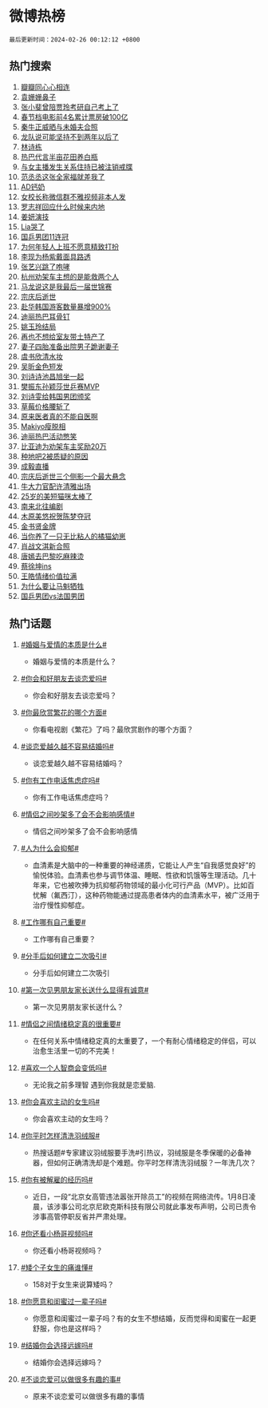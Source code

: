 # 微博热榜

`最后更新时间：2024-02-26 00:12:12 +0800`

## 热门搜索

1. [瓣瓣同心心相连](https://m.weibo.cn/search?containerid=100103type%3D1%26t%3D10%26q%3D%23%E7%93%A3%E7%93%A3%E5%90%8C%E5%BF%83%E5%BF%83%E7%9B%B8%E8%BF%9E%23&stream_entry_id=51&isnewpage=1&extparam=seat%3D1%26stream_entry_id%3D51%26c_type%3D51%26dgr%3D0%26pos%3D0%26cate%3D10103%26filter_type%3Drealtimehot%26q%3D%2523%25E7%2593%25A3%25E7%2593%25A3%25E5%2590%258C%25E5%25BF%2583%25E5%25BF%2583%25E7%259B%25B8%25E8%25BF%259E%2523%26display_time%3D1708877531%26pre_seqid%3D170887753169502147178)
1. [袁姗姗鼻子](https://m.weibo.cn/search?containerid=100103type%3D1%26t%3D10%26q%3D%E8%A2%81%E5%A7%97%E5%A7%97%E9%BC%BB%E5%AD%90&stream_entry_id=31&isnewpage=1&extparam=seat%3D1%26realpos%3D1%26filter_type%3Drealtimehot%26stream_entry_id%3D31%26lcate%3D5001%26q%3D%25E8%25A2%2581%25E5%25A7%2597%25E5%25A7%2597%25E9%25BC%25BB%25E5%25AD%2590%26dgr%3D0%26c_type%3D31%26flag%3D2%26pos%3D0%26cate%3D5001%26band_rank%3D1%26display_time%3D1708877531%26pre_seqid%3D170887753169502147178)
1. [张小斐曾陪贾玲考研自己考上了](https://m.weibo.cn/search?containerid=100103type%3D1%26t%3D10%26q%3D%23%E5%BC%A0%E5%B0%8F%E6%96%90%E6%9B%BE%E9%99%AA%E8%B4%BE%E7%8E%B2%E8%80%83%E7%A0%94%E8%87%AA%E5%B7%B1%E8%80%83%E4%B8%8A%E4%BA%86%23&stream_entry_id=31&isnewpage=1&extparam=seat%3D1%26realpos%3D2%26filter_type%3Drealtimehot%26stream_entry_id%3D31%26lcate%3D5001%26q%3D%2523%25E5%25BC%25A0%25E5%25B0%258F%25E6%2596%2590%25E6%259B%25BE%25E9%2599%25AA%25E8%25B4%25BE%25E7%258E%25B2%25E8%2580%2583%25E7%25A0%2594%25E8%2587%25AA%25E5%25B7%25B1%25E8%2580%2583%25E4%25B8%258A%25E4%25BA%2586%2523%26dgr%3D0%26c_type%3D31%26flag%3D2%26pos%3D1%26cate%3D5001%26band_rank%3D2%26display_time%3D1708877531%26pre_seqid%3D170887753169502147178)
1. [春节档电影前4名累计票房破100亿](https://m.weibo.cn/search?containerid=100103type%3D1%26t%3D10%26q%3D%23%E6%98%A5%E8%8A%82%E6%A1%A3%E7%94%B5%E5%BD%B1%E5%89%8D4%E5%90%8D%E7%B4%AF%E8%AE%A1%E7%A5%A8%E6%88%BF%E7%A0%B4100%E4%BA%BF%23&stream_entry_id=31&isnewpage=1&extparam=seat%3D1%26realpos%3D3%26filter_type%3Drealtimehot%26stream_entry_id%3D31%26lcate%3D5001%26q%3D%2523%25E6%2598%25A5%25E8%258A%2582%25E6%25A1%25A3%25E7%2594%25B5%25E5%25BD%25B1%25E5%2589%258D4%25E5%2590%258D%25E7%25B4%25AF%25E8%25AE%25A1%25E7%25A5%25A8%25E6%2588%25BF%25E7%25A0%25B4100%25E4%25BA%25BF%2523%26dgr%3D0%26c_type%3D31%26flag%3D0%26pos%3D2%26cate%3D5001%26band_rank%3D3%26display_time%3D1708877531%26pre_seqid%3D170887753169502147178)
1. [秦牛正威晒与未婚夫合照](https://m.weibo.cn/search?containerid=100103type%3D1%26t%3D10%26q%3D%23%E7%A7%A6%E7%89%9B%E6%AD%A3%E5%A8%81%E6%99%92%E4%B8%8E%E6%9C%AA%E5%A9%9A%E5%A4%AB%E5%90%88%E7%85%A7%23&stream_entry_id=31&isnewpage=1&extparam=seat%3D1%26realpos%3D4%26filter_type%3Drealtimehot%26stream_entry_id%3D31%26lcate%3D5001%26q%3D%2523%25E7%25A7%25A6%25E7%2589%259B%25E6%25AD%25A3%25E5%25A8%2581%25E6%2599%2592%25E4%25B8%258E%25E6%259C%25AA%25E5%25A9%259A%25E5%25A4%25AB%25E5%2590%2588%25E7%2585%25A7%2523%26dgr%3D0%26c_type%3D31%26flag%3D2%26pos%3D3%26cate%3D5001%26band_rank%3D4%26display_time%3D1708877531%26pre_seqid%3D170887753169502147178)
1. [龙队说可能坚持不到两年以后了](https://m.weibo.cn/search?containerid=100103type%3D1%26t%3D10%26q%3D%23%E9%BE%99%E9%98%9F%E8%AF%B4%E5%8F%AF%E8%83%BD%E5%9D%9A%E6%8C%81%E4%B8%8D%E5%88%B0%E4%B8%A4%E5%B9%B4%E4%BB%A5%E5%90%8E%E4%BA%86%23&stream_entry_id=31&isnewpage=1&extparam=seat%3D1%26realpos%3D5%26filter_type%3Drealtimehot%26stream_entry_id%3D31%26lcate%3D5001%26q%3D%2523%25E9%25BE%2599%25E9%2598%259F%25E8%25AF%25B4%25E5%258F%25AF%25E8%2583%25BD%25E5%259D%259A%25E6%258C%2581%25E4%25B8%258D%25E5%2588%25B0%25E4%25B8%25A4%25E5%25B9%25B4%25E4%25BB%25A5%25E5%2590%258E%25E4%25BA%2586%2523%26dgr%3D0%26c_type%3D31%26flag%3D1%26pos%3D4%26cate%3D5001%26band_rank%3D5%26display_time%3D1708877531%26pre_seqid%3D170887753169502147178)
1. [林诗栋](https://m.weibo.cn/search?containerid=100103type%3D1%26t%3D10%26q%3D%E6%9E%97%E8%AF%97%E6%A0%8B&stream_entry_id=31&isnewpage=1&extparam=seat%3D1%26realpos%3D6%26filter_type%3Drealtimehot%26stream_entry_id%3D31%26lcate%3D5001%26q%3D%25E6%259E%2597%25E8%25AF%2597%25E6%25A0%258B%26dgr%3D0%26c_type%3D31%26flag%3D1%26pos%3D5%26cate%3D5001%26band_rank%3D6%26display_time%3D1708877531%26pre_seqid%3D170887753169502147178)
1. [热巴代言半亩花田养白瓶](https://m.weibo.cn/search?containerid=100103type%3D1%26t%3D10%26q%3D%23%E7%83%AD%E5%B7%B4%E4%BB%A3%E8%A8%80%E5%8D%8A%E4%BA%A9%E8%8A%B1%E7%94%B0%E5%85%BB%E7%99%BD%E7%93%B6%23&stream_entry_id=31&isnewpage=1&extparam=seat%3D1%26stream_entry_id%3D31%26is_ad_pos%3D1%26lcate%3D5001%26adid%3D224030%26q%3D%2523%25E7%2583%25AD%25E5%25B7%25B4%25E4%25BB%25A3%25E8%25A8%2580%25E5%258D%258A%25E4%25BA%25A9%25E8%258A%25B1%25E7%2594%25B0%25E5%2585%25BB%25E7%2599%25BD%25E7%2593%25B6%2523%26dgr%3D0%26c_type%3D31%26topic_ad%3D1%26pos%3D6%26cate%3D5001%26filter_type%3Drealtimehot%26band_rank%3D7%26display_time%3D1708877531%26pre_seqid%3D170887753169502147178)
1. [与女主播发生关系住持已被注销戒牒](https://m.weibo.cn/search?containerid=100103type%3D1%26t%3D10%26q%3D%23%E4%B8%8E%E5%A5%B3%E4%B8%BB%E6%92%AD%E5%8F%91%E7%94%9F%E5%85%B3%E7%B3%BB%E4%BD%8F%E6%8C%81%E5%B7%B2%E8%A2%AB%E6%B3%A8%E9%94%80%E6%88%92%E7%89%92%23&stream_entry_id=31&isnewpage=1&extparam=seat%3D1%26realpos%3D7%26filter_type%3Drealtimehot%26stream_entry_id%3D31%26lcate%3D5001%26q%3D%2523%25E4%25B8%258E%25E5%25A5%25B3%25E4%25B8%25BB%25E6%2592%25AD%25E5%258F%2591%25E7%2594%259F%25E5%2585%25B3%25E7%25B3%25BB%25E4%25BD%258F%25E6%258C%2581%25E5%25B7%25B2%25E8%25A2%25AB%25E6%25B3%25A8%25E9%2594%2580%25E6%2588%2592%25E7%2589%2592%2523%26dgr%3D0%26c_type%3D31%26flag%3D2%26pos%3D7%26cate%3D5001%26band_rank%3D7%26display_time%3D1708877531%26pre_seqid%3D170887753169502147178)
1. [范丞丞这张全家福就差我了](https://m.weibo.cn/search?containerid=100103type%3D1%26t%3D10%26q%3D%23%E8%8C%83%E4%B8%9E%E4%B8%9E%E8%BF%99%E5%BC%A0%E5%85%A8%E5%AE%B6%E7%A6%8F%E5%B0%B1%E5%B7%AE%E6%88%91%E4%BA%86%23&stream_entry_id=31&isnewpage=1&extparam=seat%3D1%26realpos%3D8%26filter_type%3Drealtimehot%26stream_entry_id%3D31%26lcate%3D5001%26q%3D%2523%25E8%258C%2583%25E4%25B8%259E%25E4%25B8%259E%25E8%25BF%2599%25E5%25BC%25A0%25E5%2585%25A8%25E5%25AE%25B6%25E7%25A6%258F%25E5%25B0%25B1%25E5%25B7%25AE%25E6%2588%2591%25E4%25BA%2586%2523%26dgr%3D0%26c_type%3D31%26flag%3D1%26pos%3D8%26cate%3D5001%26band_rank%3D8%26display_time%3D1708877531%26pre_seqid%3D170887753169502147178)
1. [AD钙奶](https://m.weibo.cn/search?containerid=100103type%3D1%26t%3D10%26q%3DAD%E9%92%99%E5%A5%B6&stream_entry_id=31&isnewpage=1&extparam=seat%3D1%26realpos%3D9%26filter_type%3Drealtimehot%26stream_entry_id%3D31%26lcate%3D5001%26q%3DAD%25E9%2592%2599%25E5%25A5%25B6%26dgr%3D0%26c_type%3D31%26flag%3D2%26pos%3D9%26cate%3D5001%26band_rank%3D9%26display_time%3D1708877531%26pre_seqid%3D170887753169502147178)
1. [女校长称微信群不雅视频非本人发](https://m.weibo.cn/search?containerid=100103type%3D1%26t%3D10%26q%3D%23%E5%A5%B3%E6%A0%A1%E9%95%BF%E7%A7%B0%E5%BE%AE%E4%BF%A1%E7%BE%A4%E4%B8%8D%E9%9B%85%E8%A7%86%E9%A2%91%E9%9D%9E%E6%9C%AC%E4%BA%BA%E5%8F%91%23&stream_entry_id=31&isnewpage=1&extparam=seat%3D1%26realpos%3D10%26filter_type%3Drealtimehot%26stream_entry_id%3D31%26lcate%3D5001%26q%3D%2523%25E5%25A5%25B3%25E6%25A0%25A1%25E9%2595%25BF%25E7%25A7%25B0%25E5%25BE%25AE%25E4%25BF%25A1%25E7%25BE%25A4%25E4%25B8%258D%25E9%259B%2585%25E8%25A7%2586%25E9%25A2%2591%25E9%259D%259E%25E6%259C%25AC%25E4%25BA%25BA%25E5%258F%2591%2523%26dgr%3D0%26c_type%3D31%26flag%3D2%26pos%3D10%26cate%3D5001%26band_rank%3D10%26display_time%3D1708877531%26pre_seqid%3D170887753169502147178)
1. [罗志祥回应什么时候来内地](https://m.weibo.cn/search?containerid=100103type%3D1%26t%3D10%26q%3D%23%E7%BD%97%E5%BF%97%E7%A5%A5%E5%9B%9E%E5%BA%94%E4%BB%80%E4%B9%88%E6%97%B6%E5%80%99%E6%9D%A5%E5%86%85%E5%9C%B0%23&stream_entry_id=31&isnewpage=1&extparam=seat%3D1%26realpos%3D11%26filter_type%3Drealtimehot%26stream_entry_id%3D31%26lcate%3D5001%26q%3D%2523%25E7%25BD%2597%25E5%25BF%2597%25E7%25A5%25A5%25E5%259B%259E%25E5%25BA%2594%25E4%25BB%2580%25E4%25B9%2588%25E6%2597%25B6%25E5%2580%2599%25E6%259D%25A5%25E5%2586%2585%25E5%259C%25B0%2523%26dgr%3D0%26c_type%3D31%26flag%3D2%26pos%3D11%26cate%3D5001%26band_rank%3D11%26display_time%3D1708877531%26pre_seqid%3D170887753169502147178)
1. [姜妍演技](https://m.weibo.cn/search?containerid=100103type%3D1%26t%3D10%26q%3D%E5%A7%9C%E5%A6%8D%E6%BC%94%E6%8A%80&stream_entry_id=31&isnewpage=1&extparam=seat%3D1%26realpos%3D12%26filter_type%3Drealtimehot%26stream_entry_id%3D31%26lcate%3D5001%26q%3D%25E5%25A7%259C%25E5%25A6%258D%25E6%25BC%2594%25E6%258A%2580%26dgr%3D0%26c_type%3D31%26flag%3D1%26pos%3D12%26cate%3D5001%26band_rank%3D12%26display_time%3D1708877531%26pre_seqid%3D170887753169502147178)
1. [Lia哭了](https://m.weibo.cn/search?containerid=100103type%3D1%26t%3D10%26q%3DLia%E5%93%AD%E4%BA%86&stream_entry_id=31&isnewpage=1&extparam=seat%3D1%26realpos%3D13%26filter_type%3Drealtimehot%26stream_entry_id%3D31%26lcate%3D5001%26q%3DLia%25E5%2593%25AD%25E4%25BA%2586%26dgr%3D0%26c_type%3D31%26flag%3D1%26pos%3D13%26cate%3D5001%26band_rank%3D13%26display_time%3D1708877531%26pre_seqid%3D170887753169502147178)
1. [国乒男团11连冠](https://m.weibo.cn/search?containerid=100103type%3D1%26t%3D10%26q%3D%23%E5%9B%BD%E4%B9%92%E7%94%B7%E5%9B%A211%E8%BF%9E%E5%86%A0%23&stream_entry_id=31&isnewpage=1&extparam=seat%3D1%26realpos%3D14%26filter_type%3Drealtimehot%26stream_entry_id%3D31%26lcate%3D5001%26q%3D%2523%25E5%259B%25BD%25E4%25B9%2592%25E7%2594%25B7%25E5%259B%25A211%25E8%25BF%259E%25E5%2586%25A0%2523%26dgr%3D0%26c_type%3D31%26flag%3D0%26pos%3D14%26cate%3D5001%26band_rank%3D14%26display_time%3D1708877531%26pre_seqid%3D170887753169502147178)
1. [为何年轻人上班不愿意精致打扮](https://m.weibo.cn/search?containerid=100103type%3D1%26t%3D10%26q%3D%23%E4%B8%BA%E4%BD%95%E5%B9%B4%E8%BD%BB%E4%BA%BA%E4%B8%8A%E7%8F%AD%E4%B8%8D%E6%84%BF%E6%84%8F%E7%B2%BE%E8%87%B4%E6%89%93%E6%89%AE%23&stream_entry_id=31&isnewpage=1&extparam=seat%3D1%26realpos%3D15%26filter_type%3Drealtimehot%26stream_entry_id%3D31%26lcate%3D5001%26q%3D%2523%25E4%25B8%25BA%25E4%25BD%2595%25E5%25B9%25B4%25E8%25BD%25BB%25E4%25BA%25BA%25E4%25B8%258A%25E7%258F%25AD%25E4%25B8%258D%25E6%2584%25BF%25E6%2584%258F%25E7%25B2%25BE%25E8%2587%25B4%25E6%2589%2593%25E6%2589%25AE%2523%26dgr%3D0%26c_type%3D31%26flag%3D0%26pos%3D15%26cate%3D5001%26band_rank%3D15%26display_time%3D1708877531%26pre_seqid%3D170887753169502147178)
1. [李现为杨紫戴面具路透](https://m.weibo.cn/search?containerid=100103type%3D1%26t%3D10%26q%3D%23%E6%9D%8E%E7%8E%B0%E4%B8%BA%E6%9D%A8%E7%B4%AB%E6%88%B4%E9%9D%A2%E5%85%B7%E8%B7%AF%E9%80%8F%23&stream_entry_id=31&isnewpage=1&extparam=seat%3D1%26realpos%3D16%26filter_type%3Drealtimehot%26stream_entry_id%3D31%26lcate%3D5001%26q%3D%2523%25E6%259D%258E%25E7%258E%25B0%25E4%25B8%25BA%25E6%259D%25A8%25E7%25B4%25AB%25E6%2588%25B4%25E9%259D%25A2%25E5%2585%25B7%25E8%25B7%25AF%25E9%2580%258F%2523%26dgr%3D0%26c_type%3D31%26flag%3D1%26pos%3D16%26cate%3D5001%26band_rank%3D16%26display_time%3D1708877531%26pre_seqid%3D170887753169502147178)
1. [张艺兴跳了咆哮](https://m.weibo.cn/search?containerid=100103type%3D1%26t%3D10%26q%3D%23%E5%BC%A0%E8%89%BA%E5%85%B4%E8%B7%B3%E4%BA%86%E5%92%86%E5%93%AE%23&stream_entry_id=31&isnewpage=1&extparam=seat%3D1%26realpos%3D17%26filter_type%3Drealtimehot%26stream_entry_id%3D31%26lcate%3D5001%26q%3D%2523%25E5%25BC%25A0%25E8%2589%25BA%25E5%2585%25B4%25E8%25B7%25B3%25E4%25BA%2586%25E5%2592%2586%25E5%2593%25AE%2523%26dgr%3D0%26c_type%3D31%26flag%3D0%26pos%3D17%26cate%3D5001%26band_rank%3D17%26display_time%3D1708877531%26pre_seqid%3D170887753169502147178)
1. [杭州劝架车主想的是能救两个人](https://m.weibo.cn/search?containerid=100103type%3D1%26t%3D10%26q%3D%23%E6%9D%AD%E5%B7%9E%E5%8A%9D%E6%9E%B6%E8%BD%A6%E4%B8%BB%E6%83%B3%E7%9A%84%E6%98%AF%E8%83%BD%E6%95%91%E4%B8%A4%E4%B8%AA%E4%BA%BA%23&stream_entry_id=31&isnewpage=1&extparam=seat%3D1%26realpos%3D18%26filter_type%3Drealtimehot%26stream_entry_id%3D31%26lcate%3D5001%26q%3D%2523%25E6%259D%25AD%25E5%25B7%259E%25E5%258A%259D%25E6%259E%25B6%25E8%25BD%25A6%25E4%25B8%25BB%25E6%2583%25B3%25E7%259A%2584%25E6%2598%25AF%25E8%2583%25BD%25E6%2595%2591%25E4%25B8%25A4%25E4%25B8%25AA%25E4%25BA%25BA%2523%26dgr%3D0%26c_type%3D31%26flag%3D0%26pos%3D18%26cate%3D5001%26band_rank%3D18%26display_time%3D1708877531%26pre_seqid%3D170887753169502147178)
1. [马龙说这是我最后一届世锦赛](https://m.weibo.cn/search?containerid=100103type%3D1%26t%3D10%26q%3D%23%E9%A9%AC%E9%BE%99%E8%AF%B4%E8%BF%99%E6%98%AF%E6%88%91%E6%9C%80%E5%90%8E%E4%B8%80%E5%B1%8A%E4%B8%96%E9%94%A6%E8%B5%9B%23&stream_entry_id=31&isnewpage=1&extparam=seat%3D1%26realpos%3D19%26filter_type%3Drealtimehot%26stream_entry_id%3D31%26lcate%3D5001%26q%3D%2523%25E9%25A9%25AC%25E9%25BE%2599%25E8%25AF%25B4%25E8%25BF%2599%25E6%2598%25AF%25E6%2588%2591%25E6%259C%2580%25E5%2590%258E%25E4%25B8%2580%25E5%25B1%258A%25E4%25B8%2596%25E9%2594%25A6%25E8%25B5%259B%2523%26dgr%3D0%26c_type%3D31%26flag%3D0%26pos%3D19%26cate%3D5001%26band_rank%3D19%26display_time%3D1708877531%26pre_seqid%3D170887753169502147178)
1. [宗庆后逝世](https://m.weibo.cn/search?containerid=100103type%3D1%26t%3D10%26q%3D%23%E5%AE%97%E5%BA%86%E5%90%8E%E9%80%9D%E4%B8%96%23&stream_entry_id=31&isnewpage=1&extparam=seat%3D1%26realpos%3D20%26filter_type%3Drealtimehot%26stream_entry_id%3D31%26lcate%3D5001%26q%3D%2523%25E5%25AE%2597%25E5%25BA%2586%25E5%2590%258E%25E9%2580%259D%25E4%25B8%2596%2523%26dgr%3D0%26c_type%3D31%26flag%3D0%26pos%3D20%26cate%3D5001%26band_rank%3D20%26display_time%3D1708877531%26pre_seqid%3D170887753169502147178)
1. [赴华韩国游客数量暴增900%](https://m.weibo.cn/search?containerid=100103type%3D1%26t%3D10%26q%3D%23%E8%B5%B4%E5%8D%8E%E9%9F%A9%E5%9B%BD%E6%B8%B8%E5%AE%A2%E6%95%B0%E9%87%8F%E6%9A%B4%E5%A2%9E900%25%23&stream_entry_id=31&isnewpage=1&extparam=seat%3D1%26realpos%3D21%26filter_type%3Drealtimehot%26stream_entry_id%3D31%26lcate%3D5001%26q%3D%2523%25E8%25B5%25B4%25E5%258D%258E%25E9%259F%25A9%25E5%259B%25BD%25E6%25B8%25B8%25E5%25AE%25A2%25E6%2595%25B0%25E9%2587%258F%25E6%259A%25B4%25E5%25A2%259E900%2525%2523%26dgr%3D0%26c_type%3D31%26flag%3D1%26pos%3D21%26cate%3D5001%26band_rank%3D21%26display_time%3D1708877531%26pre_seqid%3D170887753169502147178)
1. [迪丽热巴耳骨钉](https://m.weibo.cn/search?containerid=100103type%3D1%26t%3D10%26q%3D%23%E8%BF%AA%E4%B8%BD%E7%83%AD%E5%B7%B4%E8%80%B3%E9%AA%A8%E9%92%89%23&stream_entry_id=31&isnewpage=1&extparam=seat%3D1%26realpos%3D22%26filter_type%3Drealtimehot%26stream_entry_id%3D31%26lcate%3D5001%26q%3D%2523%25E8%25BF%25AA%25E4%25B8%25BD%25E7%2583%25AD%25E5%25B7%25B4%25E8%2580%25B3%25E9%25AA%25A8%25E9%2592%2589%2523%26dgr%3D0%26c_type%3D31%26flag%3D1%26pos%3D22%26cate%3D5001%26band_rank%3D22%26display_time%3D1708877531%26pre_seqid%3D170887753169502147178)
1. [姚玉玲结局](https://m.weibo.cn/search?containerid=100103type%3D1%26t%3D10%26q%3D%E5%A7%9A%E7%8E%89%E7%8E%B2%E7%BB%93%E5%B1%80&stream_entry_id=31&isnewpage=1&extparam=seat%3D1%26realpos%3D23%26filter_type%3Drealtimehot%26stream_entry_id%3D31%26lcate%3D5001%26q%3D%25E5%25A7%259A%25E7%258E%2589%25E7%258E%25B2%25E7%25BB%2593%25E5%25B1%2580%26dgr%3D0%26c_type%3D31%26flag%3D0%26pos%3D23%26cate%3D5001%26band_rank%3D23%26display_time%3D1708877531%26pre_seqid%3D170887753169502147178)
1. [再也不想给室友带土特产了](https://m.weibo.cn/search?containerid=100103type%3D1%26t%3D10%26q%3D%23%E5%86%8D%E4%B9%9F%E4%B8%8D%E6%83%B3%E7%BB%99%E5%AE%A4%E5%8F%8B%E5%B8%A6%E5%9C%9F%E7%89%B9%E4%BA%A7%E4%BA%86%23&stream_entry_id=31&isnewpage=1&extparam=seat%3D1%26realpos%3D24%26filter_type%3Drealtimehot%26stream_entry_id%3D31%26lcate%3D5001%26q%3D%2523%25E5%2586%258D%25E4%25B9%259F%25E4%25B8%258D%25E6%2583%25B3%25E7%25BB%2599%25E5%25AE%25A4%25E5%258F%258B%25E5%25B8%25A6%25E5%259C%259F%25E7%2589%25B9%25E4%25BA%25A7%25E4%25BA%2586%2523%26dgr%3D0%26c_type%3D31%26flag%3D1%26pos%3D24%26cate%3D5001%26band_rank%3D24%26display_time%3D1708877531%26pre_seqid%3D170887753169502147178)
1. [妻子四胎准备出院男子跪谢妻子](https://m.weibo.cn/search?containerid=100103type%3D1%26t%3D10%26q%3D%23%E5%A6%BB%E5%AD%90%E5%9B%9B%E8%83%8E%E5%87%86%E5%A4%87%E5%87%BA%E9%99%A2%E7%94%B7%E5%AD%90%E8%B7%AA%E8%B0%A2%E5%A6%BB%E5%AD%90%23&stream_entry_id=31&isnewpage=1&extparam=seat%3D1%26realpos%3D25%26filter_type%3Drealtimehot%26stream_entry_id%3D31%26lcate%3D5001%26q%3D%2523%25E5%25A6%25BB%25E5%25AD%2590%25E5%259B%259B%25E8%2583%258E%25E5%2587%2586%25E5%25A4%2587%25E5%2587%25BA%25E9%2599%25A2%25E7%2594%25B7%25E5%25AD%2590%25E8%25B7%25AA%25E8%25B0%25A2%25E5%25A6%25BB%25E5%25AD%2590%2523%26dgr%3D0%26c_type%3D31%26flag%3D0%26pos%3D25%26cate%3D5001%26band_rank%3D25%26display_time%3D1708877531%26pre_seqid%3D170887753169502147178)
1. [虞书欣清水妆](https://m.weibo.cn/search?containerid=100103type%3D1%26t%3D10%26q%3D%23%E8%99%9E%E4%B9%A6%E6%AC%A3%E6%B8%85%E6%B0%B4%E5%A6%86%23&stream_entry_id=31&isnewpage=1&extparam=seat%3D1%26realpos%3D26%26filter_type%3Drealtimehot%26stream_entry_id%3D31%26lcate%3D5001%26q%3D%2523%25E8%2599%259E%25E4%25B9%25A6%25E6%25AC%25A3%25E6%25B8%2585%25E6%25B0%25B4%25E5%25A6%2586%2523%26dgr%3D0%26c_type%3D31%26flag%3D1%26pos%3D26%26cate%3D5001%26band_rank%3D26%26display_time%3D1708877531%26pre_seqid%3D170887753169502147178)
1. [吴昕金色短发](https://m.weibo.cn/search?containerid=100103type%3D1%26t%3D10%26q%3D%23%E5%90%B4%E6%98%95%E9%87%91%E8%89%B2%E7%9F%AD%E5%8F%91%23&stream_entry_id=31&isnewpage=1&extparam=seat%3D1%26realpos%3D27%26filter_type%3Drealtimehot%26stream_entry_id%3D31%26lcate%3D5001%26q%3D%2523%25E5%2590%25B4%25E6%2598%2595%25E9%2587%2591%25E8%2589%25B2%25E7%259F%25AD%25E5%258F%2591%2523%26dgr%3D0%26c_type%3D31%26flag%3D1%26pos%3D27%26cate%3D5001%26band_rank%3D27%26display_time%3D1708877531%26pre_seqid%3D170887753169502147178)
1. [刘诗诗池昌旭坐一起](https://m.weibo.cn/search?containerid=100103type%3D1%26t%3D10%26q%3D%23%E5%88%98%E8%AF%97%E8%AF%97%E6%B1%A0%E6%98%8C%E6%97%AD%E5%9D%90%E4%B8%80%E8%B5%B7%23&stream_entry_id=31&isnewpage=1&extparam=seat%3D1%26realpos%3D28%26filter_type%3Drealtimehot%26stream_entry_id%3D31%26lcate%3D5001%26q%3D%2523%25E5%2588%2598%25E8%25AF%2597%25E8%25AF%2597%25E6%25B1%25A0%25E6%2598%258C%25E6%2597%25AD%25E5%259D%2590%25E4%25B8%2580%25E8%25B5%25B7%2523%26dgr%3D0%26c_type%3D31%26flag%3D0%26pos%3D28%26cate%3D5001%26band_rank%3D28%26display_time%3D1708877531%26pre_seqid%3D170887753169502147178)
1. [樊振东孙颖莎世乒赛MVP](https://m.weibo.cn/search?containerid=100103type%3D1%26t%3D10%26q%3D%23%E6%A8%8A%E6%8C%AF%E4%B8%9C%E5%AD%99%E9%A2%96%E8%8E%8E%E4%B8%96%E4%B9%92%E8%B5%9BMVP%23&stream_entry_id=31&isnewpage=1&extparam=seat%3D1%26realpos%3D29%26filter_type%3Drealtimehot%26stream_entry_id%3D31%26lcate%3D5001%26q%3D%2523%25E6%25A8%258A%25E6%258C%25AF%25E4%25B8%259C%25E5%25AD%2599%25E9%25A2%2596%25E8%258E%258E%25E4%25B8%2596%25E4%25B9%2592%25E8%25B5%259BMVP%2523%26dgr%3D0%26c_type%3D31%26flag%3D0%26pos%3D29%26cate%3D5001%26band_rank%3D29%26display_time%3D1708877531%26pre_seqid%3D170887753169502147178)
1. [刘诗雯给韩国男团颁奖](https://m.weibo.cn/search?containerid=100103type%3D1%26t%3D10%26q%3D%23%E5%88%98%E8%AF%97%E9%9B%AF%E7%BB%99%E9%9F%A9%E5%9B%BD%E7%94%B7%E5%9B%A2%E9%A2%81%E5%A5%96%23&stream_entry_id=31&isnewpage=1&extparam=seat%3D1%26realpos%3D30%26filter_type%3Drealtimehot%26stream_entry_id%3D31%26lcate%3D5001%26q%3D%2523%25E5%2588%2598%25E8%25AF%2597%25E9%259B%25AF%25E7%25BB%2599%25E9%259F%25A9%25E5%259B%25BD%25E7%2594%25B7%25E5%259B%25A2%25E9%25A2%2581%25E5%25A5%2596%2523%26dgr%3D0%26c_type%3D31%26flag%3D0%26pos%3D30%26cate%3D5001%26band_rank%3D30%26display_time%3D1708877531%26pre_seqid%3D170887753169502147178)
1. [草莓价格腰斩了](https://m.weibo.cn/search?containerid=100103type%3D1%26t%3D10%26q%3D%23%E8%8D%89%E8%8E%93%E4%BB%B7%E6%A0%BC%E8%85%B0%E6%96%A9%E4%BA%86%23&stream_entry_id=31&isnewpage=1&extparam=seat%3D1%26realpos%3D31%26filter_type%3Drealtimehot%26stream_entry_id%3D31%26lcate%3D5001%26q%3D%2523%25E8%258D%2589%25E8%258E%2593%25E4%25BB%25B7%25E6%25A0%25BC%25E8%2585%25B0%25E6%2596%25A9%25E4%25BA%2586%2523%26dgr%3D0%26c_type%3D31%26flag%3D0%26pos%3D31%26cate%3D5001%26band_rank%3D31%26display_time%3D1708877531%26pre_seqid%3D170887753169502147178)
1. [原来医者真的不能自医啊](https://m.weibo.cn/search?containerid=100103type%3D1%26t%3D10%26q%3D%23%E5%8E%9F%E6%9D%A5%E5%8C%BB%E8%80%85%E7%9C%9F%E7%9A%84%E4%B8%8D%E8%83%BD%E8%87%AA%E5%8C%BB%E5%95%8A%23&stream_entry_id=31&isnewpage=1&extparam=seat%3D1%26realpos%3D32%26filter_type%3Drealtimehot%26stream_entry_id%3D31%26lcate%3D5001%26q%3D%2523%25E5%258E%259F%25E6%259D%25A5%25E5%258C%25BB%25E8%2580%2585%25E7%259C%259F%25E7%259A%2584%25E4%25B8%258D%25E8%2583%25BD%25E8%2587%25AA%25E5%258C%25BB%25E5%2595%258A%2523%26dgr%3D0%26c_type%3D31%26flag%3D1%26pos%3D32%26cate%3D5001%26band_rank%3D32%26display_time%3D1708877531%26pre_seqid%3D170887753169502147178)
1. [Makiyo瘦脱相](https://m.weibo.cn/search?containerid=100103type%3D1%26t%3D10%26q%3DMakiyo%E7%98%A6%E8%84%B1%E7%9B%B8&stream_entry_id=31&isnewpage=1&extparam=seat%3D1%26realpos%3D33%26filter_type%3Drealtimehot%26stream_entry_id%3D31%26lcate%3D5001%26q%3DMakiyo%25E7%2598%25A6%25E8%2584%25B1%25E7%259B%25B8%26dgr%3D0%26c_type%3D31%26flag%3D0%26pos%3D33%26cate%3D5001%26band_rank%3D33%26display_time%3D1708877531%26pre_seqid%3D170887753169502147178)
1. [迪丽热巴活动憋笑](https://m.weibo.cn/search?containerid=100103type%3D1%26t%3D10%26q%3D%23%E8%BF%AA%E4%B8%BD%E7%83%AD%E5%B7%B4%E6%B4%BB%E5%8A%A8%E6%86%8B%E7%AC%91%23&stream_entry_id=31&isnewpage=1&extparam=seat%3D1%26realpos%3D34%26filter_type%3Drealtimehot%26stream_entry_id%3D31%26lcate%3D5001%26q%3D%2523%25E8%25BF%25AA%25E4%25B8%25BD%25E7%2583%25AD%25E5%25B7%25B4%25E6%25B4%25BB%25E5%258A%25A8%25E6%2586%258B%25E7%25AC%2591%2523%26dgr%3D0%26c_type%3D31%26flag%3D1%26pos%3D34%26cate%3D5001%26band_rank%3D34%26display_time%3D1708877531%26pre_seqid%3D170887753169502147178)
1. [比亚迪为劝架车主奖励20万](https://m.weibo.cn/search?containerid=100103type%3D1%26t%3D10%26q%3D%23%E6%AF%94%E4%BA%9A%E8%BF%AA%E4%B8%BA%E5%8A%9D%E6%9E%B6%E8%BD%A6%E4%B8%BB%E5%A5%96%E5%8A%B120%E4%B8%87%23&stream_entry_id=31&isnewpage=1&extparam=seat%3D1%26realpos%3D35%26filter_type%3Drealtimehot%26stream_entry_id%3D31%26lcate%3D5001%26q%3D%2523%25E6%25AF%2594%25E4%25BA%259A%25E8%25BF%25AA%25E4%25B8%25BA%25E5%258A%259D%25E6%259E%25B6%25E8%25BD%25A6%25E4%25B8%25BB%25E5%25A5%2596%25E5%258A%25B120%25E4%25B8%2587%2523%26dgr%3D0%26c_type%3D31%26flag%3D0%26pos%3D35%26cate%3D5001%26band_rank%3D35%26display_time%3D1708877531%26pre_seqid%3D170887753169502147178)
1. [种地吧2被质疑的原因](https://m.weibo.cn/search?containerid=100103type%3D1%26t%3D10%26q%3D%E7%A7%8D%E5%9C%B0%E5%90%A72%E8%A2%AB%E8%B4%A8%E7%96%91%E7%9A%84%E5%8E%9F%E5%9B%A0&stream_entry_id=31&isnewpage=1&extparam=seat%3D1%26realpos%3D36%26filter_type%3Drealtimehot%26stream_entry_id%3D31%26lcate%3D5001%26q%3D%25E7%25A7%258D%25E5%259C%25B0%25E5%2590%25A72%25E8%25A2%25AB%25E8%25B4%25A8%25E7%2596%2591%25E7%259A%2584%25E5%258E%259F%25E5%259B%25A0%26dgr%3D0%26c_type%3D31%26flag%3D0%26pos%3D36%26cate%3D5001%26band_rank%3D36%26display_time%3D1708877531%26pre_seqid%3D170887753169502147178)
1. [成毅直播](https://m.weibo.cn/search?containerid=100103type%3D1%26t%3D10%26q%3D%E6%88%90%E6%AF%85%E7%9B%B4%E6%92%AD&stream_entry_id=31&isnewpage=1&extparam=seat%3D1%26realpos%3D37%26filter_type%3Drealtimehot%26stream_entry_id%3D31%26lcate%3D5001%26q%3D%25E6%2588%2590%25E6%25AF%2585%25E7%259B%25B4%25E6%2592%25AD%26dgr%3D0%26c_type%3D31%26flag%3D0%26pos%3D37%26cate%3D5001%26band_rank%3D37%26display_time%3D1708877531%26pre_seqid%3D170887753169502147178)
1. [宗庆后逝世三个侧影一个最大悬念](https://m.weibo.cn/search?containerid=100103type%3D1%26t%3D10%26q%3D%23%E5%AE%97%E5%BA%86%E5%90%8E%E9%80%9D%E4%B8%96%E4%B8%89%E4%B8%AA%E4%BE%A7%E5%BD%B1%E4%B8%80%E4%B8%AA%E6%9C%80%E5%A4%A7%E6%82%AC%E5%BF%B5%23&stream_entry_id=31&isnewpage=1&extparam=seat%3D1%26realpos%3D38%26filter_type%3Drealtimehot%26stream_entry_id%3D31%26lcate%3D5001%26q%3D%2523%25E5%25AE%2597%25E5%25BA%2586%25E5%2590%258E%25E9%2580%259D%25E4%25B8%2596%25E4%25B8%2589%25E4%25B8%25AA%25E4%25BE%25A7%25E5%25BD%25B1%25E4%25B8%2580%25E4%25B8%25AA%25E6%259C%2580%25E5%25A4%25A7%25E6%2582%25AC%25E5%25BF%25B5%2523%26dgr%3D0%26c_type%3D31%26flag%3D0%26pos%3D38%26cate%3D5001%26band_rank%3D38%26display_time%3D1708877531%26pre_seqid%3D170887753169502147178)
1. [牛大力官配许清雅出场](https://m.weibo.cn/search?containerid=100103type%3D1%26t%3D10%26q%3D%23%E7%89%9B%E5%A4%A7%E5%8A%9B%E5%AE%98%E9%85%8D%E8%AE%B8%E6%B8%85%E9%9B%85%E5%87%BA%E5%9C%BA%23&stream_entry_id=31&isnewpage=1&extparam=seat%3D1%26realpos%3D39%26filter_type%3Drealtimehot%26stream_entry_id%3D31%26lcate%3D5001%26q%3D%2523%25E7%2589%259B%25E5%25A4%25A7%25E5%258A%259B%25E5%25AE%2598%25E9%2585%258D%25E8%25AE%25B8%25E6%25B8%2585%25E9%259B%2585%25E5%2587%25BA%25E5%259C%25BA%2523%26dgr%3D0%26c_type%3D31%26flag%3D1%26pos%3D39%26cate%3D5001%26band_rank%3D39%26display_time%3D1708877531%26pre_seqid%3D170887753169502147178)
1. [25岁的美短猫咪太棒了](https://m.weibo.cn/search?containerid=100103type%3D1%26t%3D10%26q%3D%2325%E5%B2%81%E7%9A%84%E7%BE%8E%E7%9F%AD%E7%8C%AB%E5%92%AA%E5%A4%AA%E6%A3%92%E4%BA%86%23&stream_entry_id=31&isnewpage=1&extparam=seat%3D1%26realpos%3D40%26filter_type%3Drealtimehot%26stream_entry_id%3D31%26lcate%3D5001%26q%3D%252325%25E5%25B2%2581%25E7%259A%2584%25E7%25BE%258E%25E7%259F%25AD%25E7%258C%25AB%25E5%2592%25AA%25E5%25A4%25AA%25E6%25A3%2592%25E4%25BA%2586%2523%26dgr%3D0%26c_type%3D31%26flag%3D0%26pos%3D40%26cate%3D5001%26band_rank%3D40%26display_time%3D1708877531%26pre_seqid%3D170887753169502147178)
1. [南来北往编剧](https://m.weibo.cn/search?containerid=100103type%3D1%26t%3D10%26q%3D%E5%8D%97%E6%9D%A5%E5%8C%97%E5%BE%80%E7%BC%96%E5%89%A7&stream_entry_id=31&isnewpage=1&extparam=seat%3D1%26realpos%3D41%26filter_type%3Drealtimehot%26stream_entry_id%3D31%26lcate%3D5001%26q%3D%25E5%258D%2597%25E6%259D%25A5%25E5%258C%2597%25E5%25BE%2580%25E7%25BC%2596%25E5%2589%25A7%26dgr%3D0%26c_type%3D31%26flag%3D0%26pos%3D41%26cate%3D5001%26band_rank%3D41%26display_time%3D1708877531%26pre_seqid%3D170887753169502147178)
1. [木原美悠祝贺陈梦夺冠](https://m.weibo.cn/search?containerid=100103type%3D1%26t%3D10%26q%3D%23%E6%9C%A8%E5%8E%9F%E7%BE%8E%E6%82%A0%E7%A5%9D%E8%B4%BA%E9%99%88%E6%A2%A6%E5%A4%BA%E5%86%A0%23&stream_entry_id=31&isnewpage=1&extparam=seat%3D1%26realpos%3D42%26filter_type%3Drealtimehot%26stream_entry_id%3D31%26lcate%3D5001%26q%3D%2523%25E6%259C%25A8%25E5%258E%259F%25E7%25BE%258E%25E6%2582%25A0%25E7%25A5%259D%25E8%25B4%25BA%25E9%2599%2588%25E6%25A2%25A6%25E5%25A4%25BA%25E5%2586%25A0%2523%26dgr%3D0%26c_type%3D31%26flag%3D1%26pos%3D42%26cate%3D5001%26band_rank%3D42%26display_time%3D1708877531%26pre_seqid%3D170887753169502147178)
1. [金书贤金牌](https://m.weibo.cn/search?containerid=100103type%3D1%26t%3D10%26q%3D%23%E9%87%91%E4%B9%A6%E8%B4%A4%E9%87%91%E7%89%8C%23&stream_entry_id=31&isnewpage=1&extparam=seat%3D1%26realpos%3D43%26filter_type%3Drealtimehot%26stream_entry_id%3D31%26lcate%3D5001%26q%3D%2523%25E9%2587%2591%25E4%25B9%25A6%25E8%25B4%25A4%25E9%2587%2591%25E7%2589%258C%2523%26dgr%3D0%26c_type%3D31%26flag%3D1%26pos%3D43%26cate%3D5001%26band_rank%3D43%26display_time%3D1708877531%26pre_seqid%3D170887753169502147178)
1. [当你养了一只无比粘人的橘猫幼崽](https://m.weibo.cn/search?containerid=100103type%3D1%26t%3D10%26q%3D%E5%BD%93%E4%BD%A0%E5%85%BB%E4%BA%86%E4%B8%80%E5%8F%AA%E6%97%A0%E6%AF%94%E7%B2%98%E4%BA%BA%E7%9A%84%E6%A9%98%E7%8C%AB%E5%B9%BC%E5%B4%BD&stream_entry_id=31&isnewpage=1&extparam=seat%3D1%26realpos%3D44%26filter_type%3Drealtimehot%26stream_entry_id%3D31%26lcate%3D5001%26q%3D%25E5%25BD%2593%25E4%25BD%25A0%25E5%2585%25BB%25E4%25BA%2586%25E4%25B8%2580%25E5%258F%25AA%25E6%2597%25A0%25E6%25AF%2594%25E7%25B2%2598%25E4%25BA%25BA%25E7%259A%2584%25E6%25A9%2598%25E7%258C%25AB%25E5%25B9%25BC%25E5%25B4%25BD%26dgr%3D0%26c_type%3D31%26flag%3D1%26pos%3D44%26cate%3D5001%26band_rank%3D44%26display_time%3D1708877531%26pre_seqid%3D170887753169502147178)
1. [肖战文淇新合照](https://m.weibo.cn/search?containerid=100103type%3D1%26t%3D10%26q%3D%23%E8%82%96%E6%88%98%E6%96%87%E6%B7%87%E6%96%B0%E5%90%88%E7%85%A7%23&stream_entry_id=31&isnewpage=1&extparam=seat%3D1%26realpos%3D45%26filter_type%3Drealtimehot%26stream_entry_id%3D31%26lcate%3D5001%26q%3D%2523%25E8%2582%2596%25E6%2588%2598%25E6%2596%2587%25E6%25B7%2587%25E6%2596%25B0%25E5%2590%2588%25E7%2585%25A7%2523%26dgr%3D0%26c_type%3D31%26flag%3D0%26pos%3D45%26cate%3D5001%26band_rank%3D45%26display_time%3D1708877531%26pre_seqid%3D170887753169502147178)
1. [唐嫣去巴黎吃麻辣烫](https://m.weibo.cn/search?containerid=100103type%3D1%26t%3D10%26q%3D%23%E5%94%90%E5%AB%A3%E5%8E%BB%E5%B7%B4%E9%BB%8E%E5%90%83%E9%BA%BB%E8%BE%A3%E7%83%AB%23&stream_entry_id=31&isnewpage=1&extparam=seat%3D1%26realpos%3D46%26filter_type%3Drealtimehot%26stream_entry_id%3D31%26lcate%3D5001%26q%3D%2523%25E5%2594%2590%25E5%25AB%25A3%25E5%258E%25BB%25E5%25B7%25B4%25E9%25BB%258E%25E5%2590%2583%25E9%25BA%25BB%25E8%25BE%25A3%25E7%2583%25AB%2523%26dgr%3D0%26c_type%3D31%26flag%3D0%26pos%3D46%26cate%3D5001%26band_rank%3D46%26display_time%3D1708877531%26pre_seqid%3D170887753169502147178)
1. [蔡徐坤ins](https://m.weibo.cn/search?containerid=100103type%3D1%26t%3D10%26q%3D%23%E8%94%A1%E5%BE%90%E5%9D%A4ins%23&stream_entry_id=31&isnewpage=1&extparam=seat%3D1%26realpos%3D47%26filter_type%3Drealtimehot%26stream_entry_id%3D31%26lcate%3D5001%26q%3D%2523%25E8%2594%25A1%25E5%25BE%2590%25E5%259D%25A4ins%2523%26dgr%3D0%26c_type%3D31%26flag%3D0%26pos%3D47%26cate%3D5001%26band_rank%3D47%26display_time%3D1708877531%26pre_seqid%3D170887753169502147178)
1. [王皓情绪价值拉满](https://m.weibo.cn/search?containerid=100103type%3D1%26t%3D10%26q%3D%23%E7%8E%8B%E7%9A%93%E6%83%85%E7%BB%AA%E4%BB%B7%E5%80%BC%E6%8B%89%E6%BB%A1%23&stream_entry_id=31&isnewpage=1&extparam=seat%3D1%26realpos%3D48%26filter_type%3Drealtimehot%26stream_entry_id%3D31%26lcate%3D5001%26q%3D%2523%25E7%258E%258B%25E7%259A%2593%25E6%2583%2585%25E7%25BB%25AA%25E4%25BB%25B7%25E5%2580%25BC%25E6%258B%2589%25E6%25BB%25A1%2523%26dgr%3D0%26c_type%3D31%26flag%3D0%26pos%3D48%26cate%3D5001%26band_rank%3D48%26display_time%3D1708877531%26pre_seqid%3D170887753169502147178)
1. [为什么要让马魁牺牲](https://m.weibo.cn/search?containerid=100103type%3D1%26t%3D10%26q%3D%23%E4%B8%BA%E4%BB%80%E4%B9%88%E8%A6%81%E8%AE%A9%E9%A9%AC%E9%AD%81%E7%89%BA%E7%89%B2%23&stream_entry_id=31&isnewpage=1&extparam=seat%3D1%26realpos%3D49%26filter_type%3Drealtimehot%26stream_entry_id%3D31%26lcate%3D5001%26q%3D%2523%25E4%25B8%25BA%25E4%25BB%2580%25E4%25B9%2588%25E8%25A6%2581%25E8%25AE%25A9%25E9%25A9%25AC%25E9%25AD%2581%25E7%2589%25BA%25E7%2589%25B2%2523%26dgr%3D0%26c_type%3D31%26flag%3D0%26pos%3D49%26cate%3D5001%26band_rank%3D49%26display_time%3D1708877531%26pre_seqid%3D170887753169502147178)
1. [国乒男团vs法国男团](https://m.weibo.cn/search?containerid=100103type%3D1%26t%3D10%26q%3D%23%E5%9B%BD%E4%B9%92%E7%94%B7%E5%9B%A2vs%E6%B3%95%E5%9B%BD%E7%94%B7%E5%9B%A2%23&stream_entry_id=31&isnewpage=1&extparam=seat%3D1%26realpos%3D50%26filter_type%3Drealtimehot%26stream_entry_id%3D31%26lcate%3D5001%26q%3D%2523%25E5%259B%25BD%25E4%25B9%2592%25E7%2594%25B7%25E5%259B%25A2vs%25E6%25B3%2595%25E5%259B%25BD%25E7%2594%25B7%25E5%259B%25A2%2523%26dgr%3D0%26c_type%3D31%26flag%3D0%26pos%3D50%26cate%3D5001%26band_rank%3D50%26display_time%3D1708877531%26pre_seqid%3D170887753169502147178)

## 热门话题

1. [#婚姻与爱情的本质是什么#](https://m.weibo.cn/search?containerid=231522type%3D1%26t%3D10%26q%3D%23%E5%A9%9A%E5%A7%BB%E4%B8%8E%E7%88%B1%E6%83%85%E7%9A%84%E6%9C%AC%E8%B4%A8%E6%98%AF%E4%BB%80%E4%B9%88%23&stream_entry_id=128&isnewpage=1&extparam=seat%3D1%26dgr%3D0%26unitid%3D1704881162756%26pos%3D1-0-0%26c_type%3D128%26lcate%3D5004%26cate%3D5004%26display_time%3D1708877532%26pre_seqid%3D170887753276907117124)
    - 婚姻与爱情的本质是什么？

1. [#你会和好朋友去谈恋爱吗#](https://m.weibo.cn/search?containerid=231522type%3D1%26t%3D10%26q%3D%23%E4%BD%A0%E4%BC%9A%E5%92%8C%E5%A5%BD%E6%9C%8B%E5%8F%8B%E5%8E%BB%E8%B0%88%E6%81%8B%E7%88%B1%E5%90%97%23&stream_entry_id=128&isnewpage=1&extparam=seat%3D1%26dgr%3D0%26unitid%3D1704849959446%26pos%3D1-0-1%26c_type%3D128%26lcate%3D5004%26cate%3D5004%26display_time%3D1708877532%26pre_seqid%3D170887753276907117124)
    - 你会和好朋友去谈恋爱吗？

1. [#你最欣赏繁花的哪个方面#](https://m.weibo.cn/search?containerid=231522type%3D1%26t%3D10%26q%3D%23%E4%BD%A0%E6%9C%80%E6%AC%A3%E8%B5%8F%E7%B9%81%E8%8A%B1%E7%9A%84%E5%93%AA%E4%B8%AA%E6%96%B9%E9%9D%A2%23&stream_entry_id=128&isnewpage=1&extparam=seat%3D1%26dgr%3D0%26unitid%3D1704872158127%26pos%3D1-0-2%26c_type%3D128%26lcate%3D5004%26cate%3D5004%26display_time%3D1708877532%26pre_seqid%3D170887753276907117124)
    - 你看电视剧《繁花》了吗？最欣赏剧作的哪个方面？

1. [#谈恋爱越久越不容易结婚吗#](https://m.weibo.cn/search?containerid=231522type%3D1%26t%3D10%26q%3D%23%E8%B0%88%E6%81%8B%E7%88%B1%E8%B6%8A%E4%B9%85%E8%B6%8A%E4%B8%8D%E5%AE%B9%E6%98%93%E7%BB%93%E5%A9%9A%E5%90%97%23&stream_entry_id=128&isnewpage=1&extparam=seat%3D1%26dgr%3D0%26unitid%3D1704871559387%26pos%3D1-0-3%26c_type%3D128%26lcate%3D5004%26cate%3D5004%26display_time%3D1708877532%26pre_seqid%3D170887753276907117124)
    - 谈恋爱越久越不容易结婚吗？

1. [#你有工作电话焦虑症吗#](https://m.weibo.cn/search?containerid=231522type%3D1%26t%3D10%26q%3D%23%E4%BD%A0%E6%9C%89%E5%B7%A5%E4%BD%9C%E7%94%B5%E8%AF%9D%E7%84%A6%E8%99%91%E7%97%87%E5%90%97%23&stream_entry_id=128&isnewpage=1&extparam=seat%3D1%26dgr%3D0%26unitid%3D1704877884678%26pos%3D1-0-4%26c_type%3D128%26lcate%3D5004%26cate%3D5004%26display_time%3D1708877532%26pre_seqid%3D170887753276907117124)
    - 你有工作电话焦虑症吗？

1. [#情侣之间吵架多了会不会影响感情#](https://m.weibo.cn/search?containerid=231522type%3D1%26t%3D10%26q%3D%23%E6%83%85%E4%BE%A3%E4%B9%8B%E9%97%B4%E5%90%B5%E6%9E%B6%E5%A4%9A%E4%BA%86%E4%BC%9A%E4%B8%8D%E4%BC%9A%E5%BD%B1%E5%93%8D%E6%84%9F%E6%83%85%23&stream_entry_id=128&isnewpage=1&extparam=seat%3D1%26dgr%3D0%26unitid%3D1704792093809%26pos%3D1-0-5%26c_type%3D128%26lcate%3D5004%26cate%3D5004%26display_time%3D1708877532%26pre_seqid%3D170887753276907117124)
    - 情侣之间吵架多了会不会影响感情

1. [#人为什么会抑郁#](https://m.weibo.cn/search?containerid=231522type%3D1%26t%3D10%26q%3D%23%E4%BA%BA%E4%B8%BA%E4%BB%80%E4%B9%88%E4%BC%9A%E6%8A%91%E9%83%81%23&stream_entry_id=128&isnewpage=1&extparam=seat%3D1%26dgr%3D0%26unitid%3D1704881163792%26pos%3D1-0-6%26c_type%3D128%26lcate%3D5004%26cate%3D5004%26display_time%3D1708877532%26pre_seqid%3D170887753276907117124)
    - 血清素是大脑中的一种重要的神经递质，它能让人产生“自我感觉良好”的愉悦体验。血清素也参与调节体温、睡眠、性欲和饥饿等生理活动。几十年来，它也被吹捧为抗抑郁药物领域的最小化可行产品（MVP）。比如百忧解（氟西汀），这种药物能通过提高患者体内的血清素水平，被广泛用于治疗慢性抑郁症。

1. [#工作哪有自己重要#](https://m.weibo.cn/search?containerid=231522type%3D1%26t%3D10%26q%3D%23%E5%B7%A5%E4%BD%9C%E5%93%AA%E6%9C%89%E8%87%AA%E5%B7%B1%E9%87%8D%E8%A6%81%23&stream_entry_id=128&isnewpage=1&extparam=seat%3D1%26dgr%3D0%26unitid%3D1704949537973%26pos%3D1-0-7%26c_type%3D128%26lcate%3D5004%26cate%3D5004%26display_time%3D1708877532%26pre_seqid%3D170887753276907117124)
    - 工作哪有自己重要？

1. [#分手后如何建立二次吸引#](https://m.weibo.cn/search?containerid=231522type%3D1%26t%3D10%26q%3D%23%E5%88%86%E6%89%8B%E5%90%8E%E5%A6%82%E4%BD%95%E5%BB%BA%E7%AB%8B%E4%BA%8C%E6%AC%A1%E5%90%B8%E5%BC%95%23&stream_entry_id=128&isnewpage=1&extparam=seat%3D1%26dgr%3D0%26unitid%3D1704870666886%26pos%3D1-0-8%26c_type%3D128%26lcate%3D5004%26cate%3D5004%26display_time%3D1708877532%26pre_seqid%3D170887753276907117124)
    - 分手后如何建立二次吸引

1. [#第一次见男朋友家长送什么显得有诚意#](https://m.weibo.cn/search?containerid=231522type%3D1%26t%3D10%26q%3D%23%E7%AC%AC%E4%B8%80%E6%AC%A1%E8%A7%81%E7%94%B7%E6%9C%8B%E5%8F%8B%E5%AE%B6%E9%95%BF%E9%80%81%E4%BB%80%E4%B9%88%E6%98%BE%E5%BE%97%E6%9C%89%E8%AF%9A%E6%84%8F%23&stream_entry_id=128&isnewpage=1&extparam=seat%3D1%26dgr%3D0%26unitid%3D1704946836507%26pos%3D1-0-9%26c_type%3D128%26lcate%3D5004%26cate%3D5004%26display_time%3D1708877532%26pre_seqid%3D170887753276907117124)
    - 第一次见男朋友家长送什么？

1. [#情侣之间情绪稳定真的很重要#](https://m.weibo.cn/search?containerid=231522type%3D1%26t%3D10%26q%3D%23%E6%83%85%E4%BE%A3%E4%B9%8B%E9%97%B4%E6%83%85%E7%BB%AA%E7%A8%B3%E5%AE%9A%E7%9C%9F%E7%9A%84%E5%BE%88%E9%87%8D%E8%A6%81%23&stream_entry_id=128&isnewpage=1&extparam=seat%3D1%26dgr%3D0%26unitid%3D1704779493657%26pos%3D1-0-10%26c_type%3D128%26lcate%3D5004%26cate%3D5004%26display_time%3D1708877532%26pre_seqid%3D170887753276907117124)
    - 在任何关系中情绪稳定真的太重要了，一个有耐心情绪稳定的伴侣，可以治愈生活里一切的不完美！

1. [#喜欢一个人智商会变低吗#](https://m.weibo.cn/search?containerid=231522type%3D1%26t%3D10%26q%3D%23%E5%96%9C%E6%AC%A2%E4%B8%80%E4%B8%AA%E4%BA%BA%E6%99%BA%E5%95%86%E4%BC%9A%E5%8F%98%E4%BD%8E%E5%90%97%23&stream_entry_id=128&isnewpage=1&extparam=seat%3D1%26dgr%3D0%26unitid%3D1704783068038%26pos%3D1-0-11%26c_type%3D128%26lcate%3D5004%26cate%3D5004%26display_time%3D1708877532%26pre_seqid%3D170887753276907117124)
    - 无论我之前多理智  遇到你我就是恋爱脑.

1. [#你会喜欢主动的女生吗#](https://m.weibo.cn/search?containerid=231522type%3D1%26t%3D10%26q%3D%23%E4%BD%A0%E4%BC%9A%E5%96%9C%E6%AC%A2%E4%B8%BB%E5%8A%A8%E7%9A%84%E5%A5%B3%E7%94%9F%E5%90%97%23&stream_entry_id=128&isnewpage=1&extparam=seat%3D1%26dgr%3D0%26unitid%3D1704786077236%26pos%3D1-0-12%26c_type%3D128%26lcate%3D5004%26cate%3D5004%26display_time%3D1708877532%26pre_seqid%3D170887753276907117124)
    - 你会喜欢主动的女生吗？

1. [#你平时怎样清洗羽绒服#](https://m.weibo.cn/search?containerid=231522type%3D1%26t%3D10%26q%3D%23%E4%BD%A0%E5%B9%B3%E6%97%B6%E6%80%8E%E6%A0%B7%E6%B8%85%E6%B4%97%E7%BE%BD%E7%BB%92%E6%9C%8D%23&stream_entry_id=128&isnewpage=1&extparam=seat%3D1%26dgr%3D0%26unitid%3D1704789081364%26pos%3D1-0-13%26c_type%3D128%26lcate%3D5004%26cate%3D5004%26display_time%3D1708877532%26pre_seqid%3D170887753276907117124)
    - 热搜话题#专家建议羽绒服要手洗#引热议，羽绒服是冬季保暖的必备神器，但如何正确清洗却是个难题。你平时怎样清洗羽绒服？一年洗几次？

1. [#你有被解雇的经历吗#](https://m.weibo.cn/search?containerid=231522type%3D1%26t%3D10%26q%3D%23%E4%BD%A0%E6%9C%89%E8%A2%AB%E8%A7%A3%E9%9B%87%E7%9A%84%E7%BB%8F%E5%8E%86%E5%90%97%23&stream_entry_id=128&isnewpage=1&extparam=seat%3D1%26dgr%3D0%26unitid%3D1704794482090%26pos%3D1-0-14%26c_type%3D128%26lcate%3D5004%26cate%3D5004%26display_time%3D1708877532%26pre_seqid%3D170887753276907117124)
    - 近日，一段“北京女高管违法嚣张开除员工”的视频在网络流传。1月8日凌晨，该涉事公司北京尼欧克斯科技有限公司就此事发布声明，公司已责令涉事高管停职反省并严肃处理。

1. [#你还看小杨哥视频吗#](https://m.weibo.cn/search?containerid=231522type%3D1%26t%3D10%26q%3D%23%E4%BD%A0%E8%BF%98%E7%9C%8B%E5%B0%8F%E6%9D%A8%E5%93%A5%E8%A7%86%E9%A2%91%E5%90%97%23&stream_entry_id=128&isnewpage=1&extparam=seat%3D1%26dgr%3D0%26unitid%3D1704797193944%26pos%3D1-0-15%26c_type%3D128%26lcate%3D5004%26cate%3D5004%26display_time%3D1708877532%26pre_seqid%3D170887753276907117124)
    - 你还看小杨哥视频吗？

1. [#矮个子女生的痛谁懂#](https://m.weibo.cn/search?containerid=231522type%3D1%26t%3D10%26q%3D%23%E7%9F%AE%E4%B8%AA%E5%AD%90%E5%A5%B3%E7%94%9F%E7%9A%84%E7%97%9B%E8%B0%81%E6%87%82%23&stream_entry_id=128&isnewpage=1&extparam=seat%3D1%26dgr%3D0%26unitid%3D1704804675994%26pos%3D1-0-16%26c_type%3D128%26lcate%3D5004%26cate%3D5004%26display_time%3D1708877532%26pre_seqid%3D170887753276907117124)
    - 158对于女生来说算矮吗？

1. [#你愿意和闺蜜过一辈子吗#](https://m.weibo.cn/search?containerid=231522type%3D1%26t%3D10%26q%3D%23%E4%BD%A0%E6%84%BF%E6%84%8F%E5%92%8C%E9%97%BA%E8%9C%9C%E8%BF%87%E4%B8%80%E8%BE%88%E5%AD%90%E5%90%97%23&stream_entry_id=128&isnewpage=1&extparam=seat%3D1%26dgr%3D0%26unitid%3D1704875757520%26pos%3D1-0-17%26c_type%3D128%26lcate%3D5004%26cate%3D5004%26display_time%3D1708877532%26pre_seqid%3D170887753276907117124)
    - 你愿意和闺蜜过一辈子吗？有的女生不想结婚，反而觉得和闺蜜在一起更舒服，你也是这样吗？

1. [#结婚你会选择远嫁吗#](https://m.weibo.cn/search?containerid=231522type%3D1%26t%3D10%26q%3D%23%E7%BB%93%E5%A9%9A%E4%BD%A0%E4%BC%9A%E9%80%89%E6%8B%A9%E8%BF%9C%E5%AB%81%E5%90%97%23&stream_entry_id=128&isnewpage=1&extparam=seat%3D1%26dgr%3D0%26unitid%3D1704870361894%26pos%3D1-0-18%26c_type%3D128%26lcate%3D5004%26cate%3D5004%26display_time%3D1708877532%26pre_seqid%3D170887753276907117124)
    - 结婚你会选择远嫁吗？

1. [#不谈恋爱可以做很多有趣的事#](https://m.weibo.cn/search?containerid=231522type%3D1%26t%3D10%26q%3D%23%E4%B8%8D%E8%B0%88%E6%81%8B%E7%88%B1%E5%8F%AF%E4%BB%A5%E5%81%9A%E5%BE%88%E5%A4%9A%E6%9C%89%E8%B6%A3%E7%9A%84%E4%BA%8B%23&stream_entry_id=128&isnewpage=1&extparam=seat%3D1%26dgr%3D0%26unitid%3D1704865280259%26pos%3D1-0-19%26c_type%3D128%26lcate%3D5004%26cate%3D5004%26display_time%3D1708877532%26pre_seqid%3D170887753276907117124)
    - 原来不谈恋爱可以做很多有趣的事情

